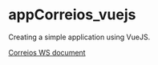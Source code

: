 # appCorreios_vuejs
Creating a simple application using VueJS.

[Correios WS document](https://www.correios.com.br/a-a-z/pdf/calculador-remoto-de-precos-e-prazos/manual-de-implementacao-do-calculo-remoto-de-precos-e-prazos)
